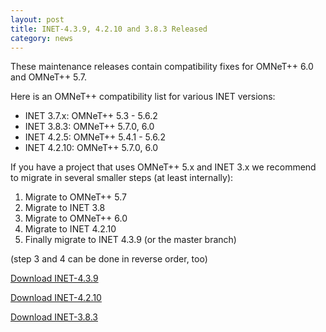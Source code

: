 ```yaml
---
layout: post
title: INET-4.3.9, 4.2.10 and 3.8.3 Released
category: news
---
```

These maintenance releases contain compatibility fixes for OMNeT++ 6.0 and OMNeT++ 5.7.

Here is an OMNeT++ compatibility list for various INET versions:

- INET 3.7.x: OMNeT++ 5.3 - 5.6.2
- INET 3.8.3: OMNeT++ 5.7.0, 6.0
- INET 4.2.5: OMNeT++ 5.4.1 - 5.6.2
- INET 4.2.10: OMNeT++ 5.7.0, 6.0

If you have a project that uses OMNeT++ 5.x and INET 3.x we recommend to migrate in several smaller steps (at least internally):

1. Migrate to OMNeT++ 5.7
2. Migrate to INET 3.8
3. Migrate to OMNeT++ 6.0
4. Migrate to INET 4.2.10
5. Finally migrate to INET 4.3.9 (or the master branch)

(step 3 and 4 can be done in reverse order, too)

[Download INET-4.3.9](https://github.com/inet-framework/inet/releases/download/v4.3.9/inet-4.3.9-src.tgz)

[Download INET-4.2.10](https://github.com/inet-framework/inet/releases/download/v4.2.10/inet-4.2.10-src.tgz)

[Download INET-3.8.3](https://github.com/inet-framework/inet/releases/download/v3.8.3/inet-3.8.3-src.tgz)
